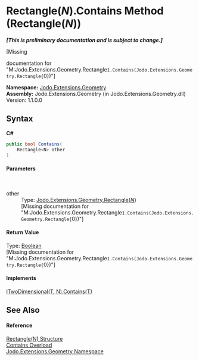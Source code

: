 # Rectangle(*N*).Contains Method (Rectangle(*N*))
 _**\[This is preliminary documentation and is subject to change.\]**_

\[Missing <summary> documentation for "M:Jodo.Extensions.Geometry.Rectangle`1.Contains(Jodo.Extensions.Geometry.Rectangle{`0})"\]

**Namespace:**&nbsp;<a href="N_Jodo_Extensions_Geometry">Jodo.Extensions.Geometry</a><br />**Assembly:**&nbsp;Jodo.Extensions.Geometry (in Jodo.Extensions.Geometry.dll) Version: 1.1.0.0

## Syntax

**C#**<br />
``` C#
public bool Contains(
	Rectangle<N> other
)
```


#### Parameters
&nbsp;<dl><dt>other</dt><dd>Type: <a href="T_Jodo_Extensions_Geometry_Rectangle_1">Jodo.Extensions.Geometry.Rectangle</a>(<a href="T_Jodo_Extensions_Geometry_Rectangle_1">*N*</a>)<br />\[Missing <param name="other"/> documentation for "M:Jodo.Extensions.Geometry.Rectangle`1.Contains(Jodo.Extensions.Geometry.Rectangle{`0})"\]</dd></dl>

#### Return Value
Type: <a href="https://docs.microsoft.com/dotnet/api/system.boolean" target="_blank" rel="noopener noreferrer">Boolean</a><br />\[Missing <returns> documentation for "M:Jodo.Extensions.Geometry.Rectangle`1.Contains(Jodo.Extensions.Geometry.Rectangle{`0})"\]

#### Implements
<a href="M_Jodo_Extensions_Geometry_ITwoDimensional_2_Contains_1">ITwoDimensional(T, N).Contains(T)</a><br />

## See Also


#### Reference
<a href="T_Jodo_Extensions_Geometry_Rectangle_1">Rectangle(N) Structure</a><br /><a href="Overload_Jodo_Extensions_Geometry_Rectangle_1_Contains">Contains Overload</a><br /><a href="N_Jodo_Extensions_Geometry">Jodo.Extensions.Geometry Namespace</a><br />